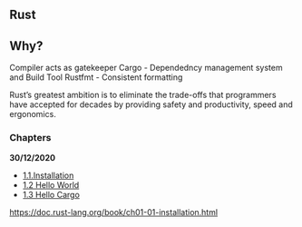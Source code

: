 ## Rust

## Why?

Compiler acts as gatekeeper
Cargo - Dependedncy management system and Build Tool
Rustfmt - Consistent formatting

Rust’s greatest ambition is to eliminate the trade-offs that 
programmers have accepted for decades by providing safety and 
productivity, speed and ergonomics.

### Chapters

**30/12/2020**
- [1.1.Installation](https://doc.rust-lang.org/book/ch01-01-installation.html)
- [1.2 Hello World](https://doc.rust-lang.org/book/ch01-02-hello-world.html)
- [1.3 Hello Cargo](https://doc.rust-lang.org/book/ch01-03-hello-cargo.html)

https://doc.rust-lang.org/book/ch01-01-installation.html
